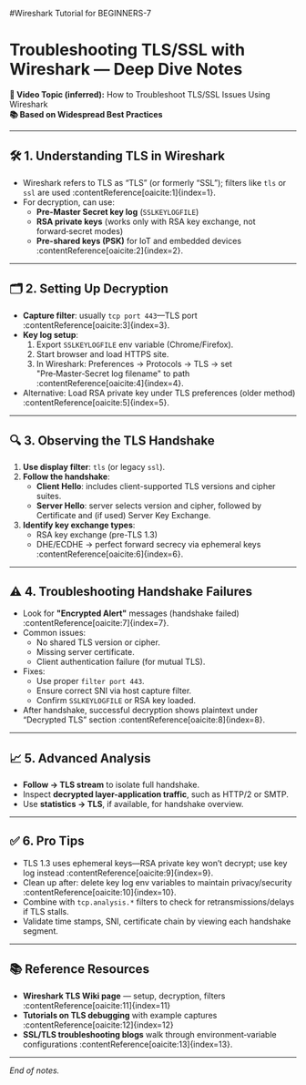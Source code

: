 #Wireshark Tutorial for BEGINNERS-7

# Troubleshooting TLS/SSL with Wireshark — Deep Dive Notes

**🎥 Video Topic (inferred):** How to Troubleshoot TLS/SSL Issues Using Wireshark  
**📚 Based on Widespread Best Practices**

---

## 🛠️ 1. Understanding TLS in Wireshark
- Wireshark refers to TLS as “TLS” (or formerly “SSL”); filters like `tls` or `ssl` are used :contentReference[oaicite:1]{index=1}.
- For decryption, can use:
  - **Pre-Master Secret key log** (`SSLKEYLOGFILE`)
  - **RSA private keys** (works only with RSA key exchange, not forward‑secret modes)
  - **Pre-shared keys (PSK)** for IoT and embedded devices :contentReference[oaicite:2]{index=2}.

---

## 🗂️ 2. Setting Up Decryption
- **Capture filter**: usually `tcp port 443`—TLS port :contentReference[oaicite:3]{index=3}.
- **Key log setup**:
  1. Export `SSLKEYLOGFILE` env variable (Chrome/Firefox).
  2. Start browser and load HTTPS site.
  3. In Wireshark: Preferences → Protocols → TLS → set "Pre‑Master‑Secret log filename" to path :contentReference[oaicite:4]{index=4}.
- Alternative: Load RSA private key under TLS preferences (older method) :contentReference[oaicite:5]{index=5}.

---

## 🔍 3. Observing the TLS Handshake
1. **Use display filter**: `tls` (or legacy `ssl`).
2. **Follow the handshake**:
   - **Client Hello**: includes client-supported TLS versions and cipher suites.
   - **Server Hello**: server selects version and cipher, followed by Certificate and (if used) Server Key Exchange.
3. **Identify key exchange types**:
   - RSA key exchange (pre-TLS 1.3)
   - DHE/ECDHE → perfect forward secrecy via ephemeral keys :contentReference[oaicite:6]{index=6}.

---

## ⚠️ 4. Troubleshooting Handshake Failures
- Look for **"Encrypted Alert"** messages (handshake failed) :contentReference[oaicite:7]{index=7}.
- Common issues:
  - No shared TLS version or cipher.
  - Missing server certificate.
  - Client authentication failure (for mutual TLS).
- Fixes:
  - Use proper ```filter port 443```.
  - Ensure correct SNI via host capture filter.
  - Confirm `SSLKEYLOGFILE` or RSA key loaded.
- After handshake, successful decryption shows plaintext under “Decrypted TLS” section :contentReference[oaicite:8]{index=8}.

---

## 📈 5. Advanced Analysis
- **Follow → TLS stream** to isolate full handshake.
- Inspect **decrypted layer-application traffic**, such as HTTP/2 or SMTP.
- Use **statistics → TLS**, if available, for handshake overview.

---

## ✅ 6. Pro Tips
- TLS 1.3 uses ephemeral keys—RSA private key won’t decrypt; use key log instead :contentReference[oaicite:9]{index=9}.
- Clean up after: delete key log env variables to maintain privacy/security :contentReference[oaicite:10]{index=10}.
- Combine with `tcp.analysis.*` filters to check for retransmissions/delays if TLS stalls.
- Validate time stamps, SNI, certificate chain by viewing each handshake segment.

---

## 📚 Reference Resources
- **Wireshark TLS Wiki page** — setup, decryption, filters :contentReference[oaicite:11]{index=11}  
- **Tutorials on TLS debugging** with example captures :contentReference[oaicite:12]{index=12}  
- **SSL/TLS troubleshooting blogs** walk through environment‑variable configurations :contentReference[oaicite:13]{index=13}.

---

*End of notes.*
